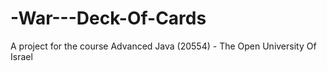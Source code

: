 # -War---Deck-Of-Cards
A project for the course Advanced Java (20554) - The Open University Of Israel
